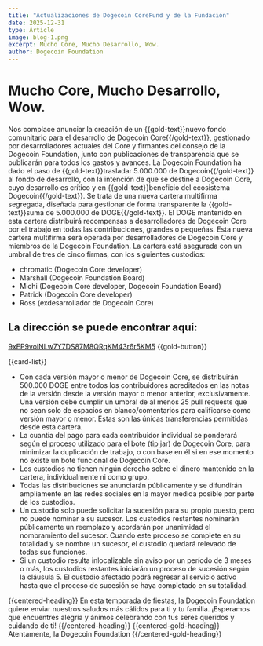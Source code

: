 ```yaml
---
title: "Actualizaciones de Dogecoin CoreFund y de la Fundación"
date: 2025-12-31
type: Article
image: blog-1.png
excerpt: Mucho Core, Mucho Desarrollo, Wow.
author: Dogecoin Foundation
---
```


# Mucho Core, Mucho Desarrollo, Wow.

Nos complace anunciar la creación de un {{gold-text}}nuevo fondo comunitario para el desarrollo de Dogecoin Core{{/gold-text}}, gestionado por desarrolladores actuales del Core y firmantes del consejo de la Dogecoin Foundation, junto con publicaciones de transparencia que se publicarán para todos los gastos y avances. La Dogecoin Foundation ha dado el paso de {{gold-text}}trasladar 5.000.000 de Dogecoin{{/gold-text}} al fondo de desarrollo, con la intención de que se destine a Dogecoin Core, cuyo desarrollo es crítico y en {{gold-text}}beneficio del ecosistema Dogecoin{{/gold-text}}.
Se trata de una nueva cartera multifirma segregada, diseñada para gestionar de forma transparente la {{gold-text}}suma de 5.000.000 de DOGE{{/gold-text}}. El DOGE mantenido en esta cartera distribuirá recompensas a desarrolladores de Dogecoin Core por el trabajo en todas las contribuciones, grandes o pequeñas. Esta nueva cartera multifirma será operada por desarrolladores de Dogecoin Core y miembros de la Dogecoin Foundation. La cartera está asegurada con un umbral de tres de cinco firmas, con los siguientes custodios:

- chromatic (Dogecoin Core developer)
- Marshall (Dogecoin Foundation Board)
- Michi (Dogecoin Core developer, Dogecoin Foundation Board)
- Patrick (Dogecoin Core developer)
- Ross (exdesarrollador de Dogecoin Core)

## La dirección se puede encontrar aquí:

[9xEP9voiNLw7Y7DS87M8QRqKM43r6r5KM5](https://foundation.dogecoin.com) {{gold-button}}

{{card-list}}
  - Con cada versión mayor o menor de Dogecoin Core, se distribuirán 500.000 DOGE entre todos los contribuidores acreditados en las notas de la versión desde la versión mayor o menor anterior, exclusivamente. Una versión debe cumplir un umbral de al menos 25 pull requests que no sean solo de espacios en blanco/comentarios para calificarse como versión mayor o menor. Estas son las únicas transferencias permitidas desde esta cartera.
  - La cuantía del pago para cada contribuidor individual se ponderará según el proceso utilizado para el bote (tip jar) de Dogecoin Core, para minimizar la duplicación de trabajo, o con base en él si en ese momento no existe un bote funcional de Dogecoin Core.
  - Los custodios no tienen ningún derecho sobre el dinero mantenido en la cartera, individualmente ni como grupo.
  - Todas las distribuciones se anunciarán públicamente y se difundirán ampliamente en las redes sociales en la mayor medida posible por parte de los custodios.
  - Un custodio solo puede solicitar la sucesión para su propio puesto, pero no puede nominar a su sucesor. Los custodios restantes nominarán públicamente un reemplazo y acordarán por unanimidad el nombramiento del sucesor. Cuando este proceso se complete en su totalidad y se nombre un sucesor, el custodio quedará relevado de todas sus funciones.
  - Si un custodio resulta inlocalizable sin aviso por un período de 3 meses o más, los custodios restantes iniciarán un proceso de sucesión según la cláusula 5. El custodio afectado podrá regresar al servicio activo hasta que el proceso de sucesión se haya completado en su totalidad.



{{centered-heading}}
En esta temporada de fiestas, la Dogecoin Foundation quiere enviar nuestros saludos más cálidos para ti y tu familia. ¡Esperamos que encuentres alegría y ánimos celebrando con tus seres queridos y cuidando de ti!
{{/centered-heading}}
{{centered-gold-heading}}
Atentamente, la Dogecoin Foundation
{{/centered-gold-heading}}


